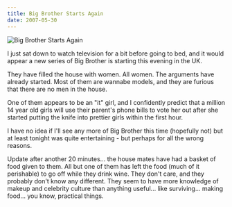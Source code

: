 ```yaml
---
title: Big Brother Starts Again
date: 2007-05-30
---
```


![Big Brother Starts Again](https://source.unsplash.com/ZYYS1kapOm8/1600x900)

I just sat down to watch television for a bit before going to bed, and it would appear a new series of Big Brother is starting this evening in the UK.

They have filled the house with women. All women. The arguments have already started. Most of them are wannabe models, and they are furious that there are no men in the house.

One of them appears to be an "it" girl, and I confidently predict that a million 14 year old girls will use their parent's phone bills to vote her out after she started putting the knife into prettier girls within the first hour.

I have no idea if I'll see any more of Big Brother this time (hopefully not) but at least tonight was quite entertaining - but perhaps for all the wrong reasons.

Update after another 20 minutes... the house mates have had a basket of food given to them. All but one of them has left the food (much of it perishable) to go off while they drink wine. They don't care, and they probably don't know any different. They seem to have more knowledge of makeup and celebrity culture than anything useful... like surviving... making food... you know, practical things.